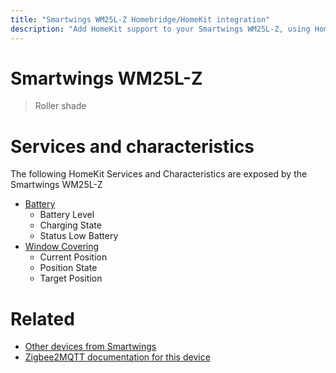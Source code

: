 ```yaml
---
title: "Smartwings WM25L-Z Homebridge/HomeKit integration"
description: "Add HomeKit support to your Smartwings WM25L-Z, using Homebridge, Zigbee2MQTT and homebridge-z2m."
---
```

<!---
This file has been GENERATED using src/docgen/docgen.ts
DO NOT EDIT THIS FILE MANUALLY!
-->
# Smartwings WM25L-Z
> Roller shade


# Services and characteristics
The following HomeKit Services and Characteristics are exposed by
the Smartwings WM25L-Z

* [Battery](../../battery.md)
  * Battery Level
  * Charging State
  * Status Low Battery
* [Window Covering](../../cover.md)
  * Current Position
  * Position State
  * Target Position


# Related
* [Other devices from Smartwings](../index.md#smartwings)
* [Zigbee2MQTT documentation for this device](https://www.zigbee2mqtt.io/devices/WM25L-Z.html)